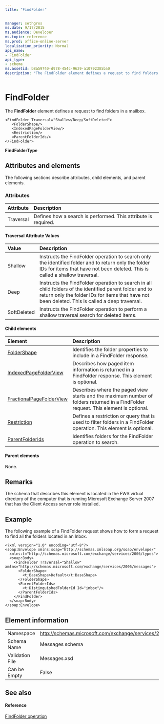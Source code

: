 ```yaml
---
title: "FindFolder"
 
 
manager: sethgros
ms.date: 9/17/2015
ms.audience: Developer
ms.topic: reference
ms.prod: office-online-server
localization_priority: Normal
api_name:
- FindFolder
api_type:
- schema
ms.assetid: b8a59740-d978-454c-9629-a10792385ba0
description: "The FindFolder element defines a request to find folders in a mailbox."
---
```


# FindFolder

The **FindFolder** element defines a request to find folders in a mailbox. 
  
```
<FindFolder Traversal="Shallow/Deep/SoftDeleted">
   <FolderShape/>
   <IndexedPageFolderView/>
   <Restriction/>
   <ParentFolderIds/>
</FindFolder>
```

 **FindFolderType**
## Attributes and elements

The following sections describe attributes, child elements, and parent elements.
  
### Attributes

|**Attribute**|**Description**|
|:-----|:-----|
|Traversal  <br/> |Defines how a search is performed. This attribute is required.  <br/> |
   
#### Traversal Attribute Values

|**Value**|**Description**|
|:-----|:-----|
|Shallow  <br/> |Instructs the FindFolder operation to search only the identified folder and to return only the folder IDs for items that have not been deleted. This is called a shallow traversal.  <br/> |
|Deep  <br/> |Instructs the FindFolder operation to search in all child folders of the identified parent folder and to return only the folder IDs for items that have not been deleted. This is called a deep traversal.  <br/> |
|SoftDeleted  <br/> |Instructs the FindFolder operation to perform a shallow traversal search for deleted items.  <br/> |
   
#### Child elements

|**Element**|**Description**|
|:-----|:-----|
|[FolderShape](foldershape.md) <br/> |Identifies the folder properties to include in a FindFolder response.  <br/> |
|[IndexedPageFolderView](indexedpagefolderview.md) <br/> |Describes how paged item information is returned in a FindFolder response. This element is optional.  <br/> |
|[FractionalPageFolderView](fractionalpagefolderview.md) <br/> |Describes where the paged view starts and the maximum number of folders returned in a FindFolder request. This element is optional.  <br/> |
|[Restriction](restriction.md) <br/> |Defines a restriction or query that is used to filter folders in a FindFolder operation. This element is optional.  <br/> |
|[ParentFolderIds](parentfolderids.md) <br/> |Identifies folders for the FindFolder operation to search.  <br/> |
   
#### Parent elements

None.
  
## Remarks

The schema that describes this element is located in the EWS virtual directory of the computer that is running Microsoft Exchange Server 2007 that has the Client Access server role installed.
  
## Example

The following example of a FindFolder request shows how to form a request to find all the folders located in an Inbox.
  
```
<?xml version="1.0" encoding="utf-8"?>
<soap:Envelope xmlns:soap="http://schemas.xmlsoap.org/soap/envelope/"
  xmlns:t="http://schemas.microsoft.com/exchange/services/2006/types">
  <soap:Body>
    <FindFolder Traversal="Shallow" xmlns="http://schemas.microsoft.com/exchange/services/2006/messages">
      <FolderShape>
        <t:BaseShape>Default</t:BaseShape>
      </FolderShape>
      <ParentFolderIds>
        <t:DistinguishedFolderId Id="inbox"/>
      </ParentFolderIds>
    </FindFolder>
  </soap:Body>
</soap:Envelope>
```

## Element information

|||
|:-----|:-----|
|Namespace  <br/> |http://schemas.microsoft.com/exchange/services/2006/messages  <br/> |
|Schema Name  <br/> |Messages schema  <br/> |
|Validation File  <br/> |Messages.xsd  <br/> |
|Can be Empty  <br/> |False  <br/> |
   
## See also

#### Reference

[FindFolder operation](findfolder-operation.md)

